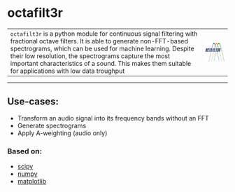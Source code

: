 # octafilt3r

|||
|-|-|
|`octafilt3r` is a python module for continuous signal filtering with fractional octave filters. It is able to generate non-FFT-based spectrograms, which can be used for machine learning. Despite their low resolution, the spectrograms capture the most important characteristics of a sound. This makes them suitable for applications with low data troughput |<img src="GRAPHICS/octafilt3r_logo.png" alt="logo" width="300"/>|

---

## Use-cases:

* Transform an audio signal into its frequency bands without an FFT
* Generate spectrograms
* Apply A-weighting (audio only)

### Based on:

* [scipy](https://scipy.org/)
* [numpy](https://numpy.org/)
* [matplotlib](https://matplotlib.org/)



